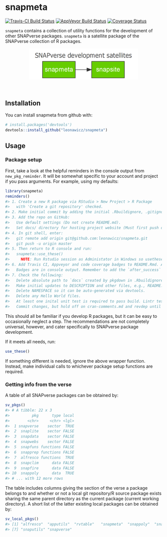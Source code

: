 
<!-- README.md is generated from README.Rmd. Please edit that file -->
snapmeta
========

[![Travis-CI Build Status](https://travis-ci.org/leonawicz/snapmeta.svg?branch=master)](https://travis-ci.org/leonawicz/snapmeta) [![AppVeyor Build Status](https://ci.appveyor.com/api/projects/status/github/leonawicz/snapmeta?branch=master&svg=true)](https://ci.appveyor.com/project/leonawicz/snapmeta) [![Coverage Status](https://img.shields.io/codecov/c/github/leonawicz/snapmeta/master.svg)](https://codecov.io/github/leonawicz/snapmeta?branch=master)

`snapmeta` contains a collection of utility functions for the development of other SNAPverse packages. `snapmeta` is a satellite package of the SNAPverse collection of R packages.

<p style="text-align:center;">
<img src="man/figures/sv_satellites_dev.png" width=350>
</p>
<br>

Installation
------------

You can install snapmeta from github with:

``` r
# install.packages('devtools')
devtools::install_github("leonawicz/snapmeta")
```

Usage
-----

### Package setup

First, take a look at the helpful reminders in the console output from `new_pkg_reminder`. It will be somewhat specific to your account and project if you pass arguments. For example, using my defaults:

``` r
library(snapmeta)
reminders()
#> 1. Create a new R package via RStudio > New Project > R Package
#>   with 'Create a git repository' checked.
#> 2. Make initial commit by adding the initial .Rbuildignore, .gitignore and [pkgname].Rproj files.
#> 3. Add the repo on GitHub:
#>   Use default settings (Do not create README.md).
#>   Set docs/ directory for hosting project website (Must first push docs/ to GitHub).
#> 4. In git shell, enter:
#>   git remote add origin git@github.com:leonawicz/snapmeta.git
#>   git push -u origin master
#> 5. Then return to R console and run:
#>   snapmeta::use_these()
#>     NOTE: Run Rstudio session as Administator in Windows so usethese() can create lintr symbolic link.
#> 6. Add Travis CI, Appveyor and code coverage badges to README.Rmd. Add projects on respective sites.
#>   Badges are in console output. Remember to add the `after_success` segment to .travis.yml as well.
#> 7. Check the following:
#>   Delete absolute path to `docs` created by pkgdown in .Rbuildignore.
#>   Make initial updates to DESCRIPTION and other files, e.g., README.Rmd, vignette Rmd file, LICENSE.md.
#>   Delete NAMESPACE so it can be auto-generated via devtools.
#>   Delete any Hello World files.
#>   At least one inital unit test is required to pass build. Lintr test will suffice.
#>   Commit changes, but hold off on cran-comments.md and revdep until meaningful.
```

This should all be familiar if you develop R packages, but it can be easy to occasionally neglect a step. The recommendations are not completely universal, however, and cater specifically to SNAPverse package development.

If it meets all needs, run:

``` r
use_these()
```

If something different is needed, ignore the above wrapper function. Instead, make individual calls to whichever package setup functions are required.

### Getting info from the verse

A table of all SNAPverse packages can be obtained by:

``` r
sv_pkgs()
#> # A tibble: 22 x 3
#>          pkg      type local
#>        <chr>     <chr> <lgl>
#>  1 snapverse    sector  TRUE
#>  2  snaplite    sector FALSE
#>  3  snapdata    sector FALSE
#>  4  snapwebs    sector FALSE
#>  5  snapfuns functions FALSE
#>  6  snapprep functions FALSE
#>  7  alfresco functions  TRUE
#>  8  snapclim      data FALSE
#>  9  snapfire      data FALSE
#> 10  snappoly      data  TRUE
#> # ... with 12 more rows
```

The table includes columns giving the section of the verse a package belongs to and whether or not a local git repository/R source package exists sharing the same parent directory as the current package (current working directory). A short list of the latter existing local packages can be obtained by:

``` r
sv_local_pkgs()
#> [1] "alfresco"  "apputils"  "rvtable"   "snapmeta"  "snappoly"  "snapsite" 
#> [7] "snaputils" "snapverse"
```
